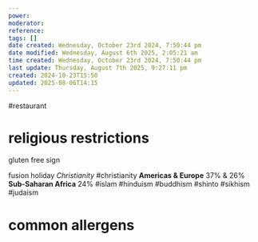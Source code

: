 ```yaml
---
power: 
moderator: 
reference: 
tags: []
date created: Wednesday, October 23rd 2024, 7:50:44 pm
date modified: Wednesday, August 6th 2025, 2:05:21 am
time created: Wednesday, October 23rd 2024, 7:50:44 pm
last update: Thursday, August 7th 2025, 9:27:11 pm
created: 2024-10-23T15:50
updated: 2025-08-06T14:15
---
```

#restaurant 

# religious restrictions
gluten free sign

fusion holiday
*Christianity*
#christianity 
**Americas & Europe**
37% & 26%
**Sub-Saharan Africa**
24%
#islam
#hinduism
#buddhism
#shinto
#sikhism
#judaism

# common allergens
